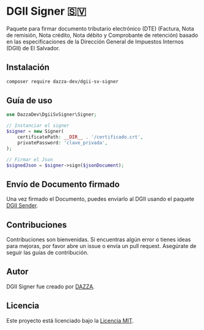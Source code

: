 # DGII Signer 🇸🇻

Paquete para firmar documento tributario electrónico (DTE) (Factura, Nota de remisión, Nota crédito, Nota débito y Comprobante de retención) basado en las especificaciones de la Dirección General de Impuestos Internos (DGII) de El Salvador.

## Instalación

```bash
composer require dazza-dev/dgii-sv-signer
```

## Guía de uso

```php
use DazzaDev\DgiiSvSigner\Signer;

// Instanciar el signer
$signer = new Signer(
    certificatePath: __DIR__ . '/certificado.crt',
    privatePassword: 'clave_privada',
);

// Firmar el Json
$signedJson = $signer->sign($jsonDocument);
```

## Envío de Documento firmado

Una vez firmado el Documento, puedes enviarlo al DGII usando el paquete [DGII Sender](https://github.com/dazza-dev/dgii-sv-sender).

## Contribuciones

Contribuciones son bienvenidas. Si encuentras algún error o tienes ideas para mejoras, por favor abre un issue o envía un pull request. Asegúrate de seguir las guías de contribución.

## Autor

DGII Signer fue creado por [DAZZA](https://github.com/dazza-dev).

## Licencia

Este proyecto está licenciado bajo la [Licencia MIT](https://opensource.org/licenses/MIT).
